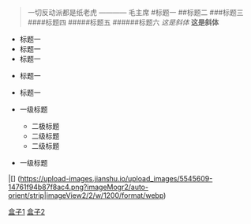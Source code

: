 >一切反动派都是纸老虎 ———— 毛主席
#标题一
##标题二
###标题三
####标题四
#####标题五
######标题六
*这是斜体*
**这是斜体**
- 标题一
- 标题一
- 标题一
+ 标题一
+ 标题一
  
+ 一级标题
  - 二极标题
  - 二级标题
  - 二级标题
+ 一级标题
  
|[] (https://upload-images.jianshu.io/upload_images/5545609-14761f94b87f8ac4.png?imageMogr2/auto-orient/strip|imageView2/2/w/1200/format/webp)

[盒子1](https://github.com/chenghen/CHZ.github.io/learn/方盒子/2.cube.html)
[盒子2](https://github.com/chenghen/CHZ.github.io/learn/方盒子/index.html)

